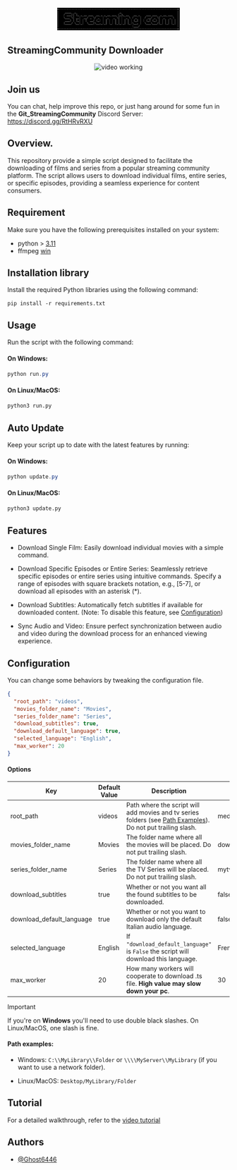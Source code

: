 <p align="center">
	<img src="Src/Assets/min_logo.png" style="max-width: 55%;" alt="video working" />
</p>

## StreamingCommunity Downloader
<p align="center">
	<img src="Src/Assets/run.gif" style="max-width: 55%;" alt="video working" />
</p>

## Join us
You can chat, help improve this repo, or just hang around for some fun in the **Git_StreamingCommunity** Discord Server: https://discord.gg/RtHRvRXU

## Overview.
This repository provide a simple script designed to facilitate the downloading of films and series from a popular streaming community platform. The script allows users to download individual films, entire series, or specific episodes, providing a seamless experience for content consumers.

## Requirement
Make sure you have the following prerequisites installed on your system:

* python > [3.11](https://www.python.org/downloads/)
* ffmpeg [win](https://www.gyan.dev/ffmpeg/builds/)

## Installation library
Install the required Python libraries using the following command:
```
pip install -r requirements.txt
```

## Usage
Run the script with the following command:
#### On Windows:
```powershell
python run.py
```

#### On Linux/MacOS:
```bash
python3 run.py
```

## Auto Update
Keep your script up to date with the latest features by running:
#### On Windows:
```powershell
python update.py
```
#### On Linux/MacOS:
```bash
python3 update.py
```

## Features
- Download Single Film: Easily download individual movies with a simple command.

- Download Specific Episodes or Entire Series: Seamlessly retrieve specific episodes or entire series using intuitive commands. Specify a range of episodes with square brackets notation, e.g., [5-7], or download all episodes with an asterisk (*).

- Download Subtitles: Automatically fetch subtitles if available for downloaded content. (Note: To disable this feature, see [Configuration](#configuration))

- Sync Audio and Video: Ensure perfect synchronization between audio and video during the download process for an enhanced viewing experience.

## Configuration

You can change some behaviors by tweaking the configuration file.

```json
{
  "root_path": "videos",
  "movies_folder_name": "Movies",
  "series_folder_name": "Series",
  "download_subtitles": true,
  "download_default_language": true,
  "selected_language": "English",
  "max_worker": 20
}
```
#### Options
| Key                       | Default Value | Description                                                                                                                   | Value Example            |
|---------------------------|---------------|-------------------------------------------------------------------------------------------------------------------------------|--------------------------|
| root_path                 | videos        | Path where the script will add movies and tv series folders (see [Path Examples](#Path-examples)). Do not put trailing slash. | media/streamingcommunity |
| movies_folder_name        | Movies        | The folder name where all the movies will be placed. Do not put trailing slash.                                               | downloaded-movies        |
| series_folder_name        | Series        | The folder name where all the TV Series will be placed. Do not put trailing slash.                                            | mytvseries               |
| download_subtitles        | true          | Whether or not you want all the found subtitles to be downloaded.                                                             | false                    |
| download_default_language | true          | Whether or not you want to download only the default Italian audio language.                                                  | false                    |
| selected_language         | English       | If `"download_default_language"` is `False` the script will download this language.                                           | French                   |
| max_worker                | 20            | How many workers will cooperate to download .ts file. **High value may slow down your pc**.                                   | 30                       |

> [!IMPORTANT]
> If you're on **Windows** you'll need to use double black slashes. On Linux/MacOS, one slash is fine.

#### Path examples:

* Windows: `C:\\MyLibrary\\Folder` or `\\\\MyServer\\MyLibrary` (if you want to use a network folder).

* Linux/MacOS: `Desktop/MyLibrary/Folder`

## Tutorial
For a detailed walkthrough, refer to the [video tutorial](https://www.youtube.com/watch?v=Ok7hQCgxqLg&ab_channel=Nothing)

## Authors
- [@Ghost6446](https://www.github.com/Ghost6446)
